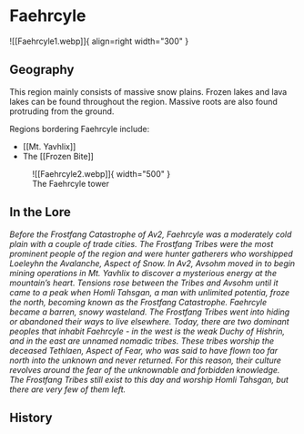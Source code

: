 # Faehrcyle

![[Faehrcyle1.webp]]{ align=right width="300" }

## Geography

This region mainly consists of massive snow plains. Frozen lakes and lava lakes can be found throughout the region. Massive roots are also found protruding from the ground.

Regions bordering Faehrcyle include:

- [[Mt. Yavhlix]]
- The [[Frozen Bite]]

<figure markdown>
  ![[Faehrcyle2.webp]]{ width="500" }
  <figcaption>The Faehrcyle tower</figcaption>
</figure>


## In the Lore

*Before the Frostfang Catastrophe of Av2, Faehrcyle was a moderately cold plain with a couple of trade cities. The Frostfang Tribes were the most prominent people of the region and were hunter gatherers who worshipped Loeleyhn the Avalanche, Aspect of Snow. In Av2, Avsohm moved in to begin mining operations in Mt. Yavhlix to discover a mysterious energy at the mountain’s heart. Tensions rose between the Tribes and Avsohm until it came to a peak when Homli Tahsgan, a man with unlimited potentia, froze the north, becoming known as the Frostfang Catastrophe. Faehrcyle became a barren, snowy wasteland. The Frostfang Tribes went into hiding or abandoned their ways to live elsewhere. Today, there are two dominant peoples that inhabit Faehrcyle - in the west is the weak Duchy of Hishrin, and in the east are unnamed nomadic tribes. These tribes worship the deceased Tethlaen, Aspect of Fear, who was said to have flown too far north into the unknown and never returned. For this reason, their culture revolves around the fear of the unknownable and forbidden knowledge. The Frostfang Tribes still exist to this day and worship Homli Tahsgan, but there are very few of them left.*

## History

